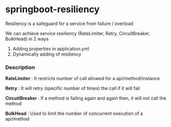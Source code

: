 # springboot-resiliency

Resiliency is a safeguard for a service from failure / overload

We can achieve service resiliency (RateLimiter, Retry, CircuitBreaker, BulkHead) in 2 ways
1. Adding properties in application.yml
2. Dynamically adding of resiliency

### **Description**

**RateLimiter** : It restricts number of call allowed for a api/method/instance

**Retry** : It will retry (specific number of times) the call if it will fail

**CircuitBreaker** : If a method is failing again and again then, it will not call the method

**BulkHead** : Used to limit the number of concurrent execution of a api/method
